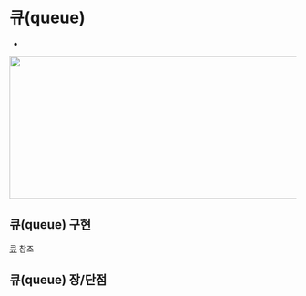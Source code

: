 # 큐(queue)

+

<img src="https://github.com/Iam-Sunghyun/javascript-algorithms/blob/main/src/data-structures/linked-list/img/linked-list.png" width="550" height="250"> 

## 큐(queue) 구현

[큐](https://github.com/Iam-Sunghyun/javascript-algorithms/blob/main/src/data-structures/linked-list/linked-list.js) 참조 <br>


## 큐(queue) 장/단점

